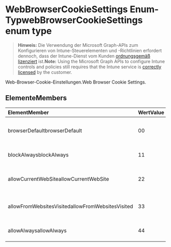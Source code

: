 # <a name="webbrowsercookiesettings-enum-type"></a><span data-ttu-id="8d359-101">WebBrowserCookieSettings Enum-Typ</span><span class="sxs-lookup"><span data-stu-id="8d359-101">webBrowserCookieSettings enum type</span></span>

> <span data-ttu-id="8d359-102">**Hinweis:** Die Verwendung der Microsoft Graph-APIs zum Konfigurieren von Intune-Steuerelementen und -Richtlinien erfordert dennoch, dass der Intune-Dienst vom Kunden [ordnungsgemäß lizenziert](https://go.microsoft.com/fwlink/?linkid=839381) ist.</span><span class="sxs-lookup"><span data-stu-id="8d359-102">**Note:** Using the Microsoft Graph APIs to configure Intune controls and policies still requires that the Intune service is [correctly licensed](https://go.microsoft.com/fwlink/?linkid=839381) by the customer.</span></span>

<span data-ttu-id="8d359-103">Web-Browser-Cookie-Einstellungen.</span><span class="sxs-lookup"><span data-stu-id="8d359-103">Web Browser Cookie Settings.</span></span>
## <a name="members"></a><span data-ttu-id="8d359-104">Elemente</span><span class="sxs-lookup"><span data-stu-id="8d359-104">Members</span></span>
|<span data-ttu-id="8d359-105">Element</span><span class="sxs-lookup"><span data-stu-id="8d359-105">Member</span></span>|<span data-ttu-id="8d359-106">Wert</span><span class="sxs-lookup"><span data-stu-id="8d359-106">Value</span></span>|<span data-ttu-id="8d359-107">Beschreibung</span><span class="sxs-lookup"><span data-stu-id="8d359-107">Description</span></span>|
|:---|:---|:---|
|<span data-ttu-id="8d359-108">browserDefault</span><span class="sxs-lookup"><span data-stu-id="8d359-108">browserDefault</span></span>|<span data-ttu-id="8d359-109">0</span><span class="sxs-lookup"><span data-stu-id="8d359-109">0</span></span>|<span data-ttu-id="8d359-110">Standardwert Browser, keine beabsichtigt.</span><span class="sxs-lookup"><span data-stu-id="8d359-110">Browser default value, no intent.</span></span>|
|<span data-ttu-id="8d359-111">blockAlways</span><span class="sxs-lookup"><span data-stu-id="8d359-111">blockAlways</span></span>|<span data-ttu-id="8d359-112">1</span><span class="sxs-lookup"><span data-stu-id="8d359-112">1</span></span>|<span data-ttu-id="8d359-113">Sperren Sie Cookies immer.</span><span class="sxs-lookup"><span data-stu-id="8d359-113">Always block cookies.</span></span>|
|<span data-ttu-id="8d359-114">allowCurrentWebSite</span><span class="sxs-lookup"><span data-stu-id="8d359-114">allowCurrentWebSite</span></span>|<span data-ttu-id="8d359-115">2</span><span class="sxs-lookup"><span data-stu-id="8d359-115">2</span></span>|<span data-ttu-id="8d359-116">Zulassen von Cookies aus der aktuellen Website.</span><span class="sxs-lookup"><span data-stu-id="8d359-116">Allow cookies from current Web site.</span></span>|
|<span data-ttu-id="8d359-117">allowFromWebsitesVisited</span><span class="sxs-lookup"><span data-stu-id="8d359-117">allowFromWebsitesVisited</span></span>|<span data-ttu-id="8d359-118">3</span><span class="sxs-lookup"><span data-stu-id="8d359-118">3</span></span>|<span data-ttu-id="8d359-119">Zulassen von Cookies von besuchten Websites.</span><span class="sxs-lookup"><span data-stu-id="8d359-119">Allow Cookies from websites visited.</span></span>|
|<span data-ttu-id="8d359-120">allowAlways</span><span class="sxs-lookup"><span data-stu-id="8d359-120">allowAlways</span></span>|<span data-ttu-id="8d359-121">4</span><span class="sxs-lookup"><span data-stu-id="8d359-121">4</span></span>|<span data-ttu-id="8d359-122">Cookies immer zulassen.</span><span class="sxs-lookup"><span data-stu-id="8d359-122">Always allow cookies.</span></span>|



